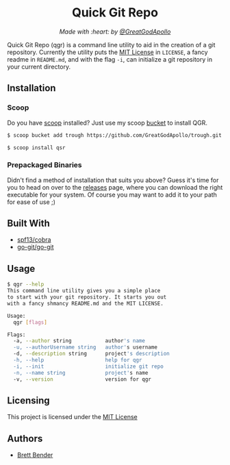 <h1 align="center">Quick Git Repo</h1>
<p align="center"><i>Made with :heart: by <a href="https://github.com/GreatGodApollo">@GreatGodApollo</a></i></p>

Quick Git Repo (qgr) is a command line utility to aid in the creation of a git repository.
Currently the utility puts the [MIT License](https://choosealicense.com/licenses/mit/)
in `LICENSE`, a fancy readme in `README.md`, and with the flag `-i`, can initialize a
git repository in your current directory.

## Installation

### Scoop
Do you have [scoop](https://github.com/lukesampson/scoop) installed? 
Just use my scoop [bucket](https://github.com/GreatGodApollo/trough) to install QGR.
```bash
$ scoop bucket add trough https://github.com/GreatGodApollo/trough.git

$ scoop install qsr
```

### Prepackaged Binaries
Didn't find a method of installation that suits you above? Guess it's time for you to head
on over to the [releases](https://github.com/GreatGodApollo/qgr/releases) page, where you can download the right executable for your system.
Of course you may want to add it to your path for ease of use ;)


## Built With
- [spf13/cobra](https://github.com/spf13/cobra)
- [go-git/go-git](https://github.com/go-git/go-git)

## Usage

```bash
$ qgr --help
This command line utility gives you a simple place
to start with your git repository. It starts you out
with a fancy shmancy README.md and the MIT LICENSE.

Usage:
  qgr [flags]

Flags:
  -a, --author string           author's name
  -u, --authorUsername string   author's username
  -d, --description string      project's description
  -h, --help                    help for qgr
  -i, --init                    initialize git repo
  -n, --name string             project's name
  -v, --version                 version for qgr
```

## Licensing

This project is licensed under the [MIT License](https://choosealicense.com/licenses/mit/)

## Authors

* [Brett Bender](https://github.com/GreatGodApollo)